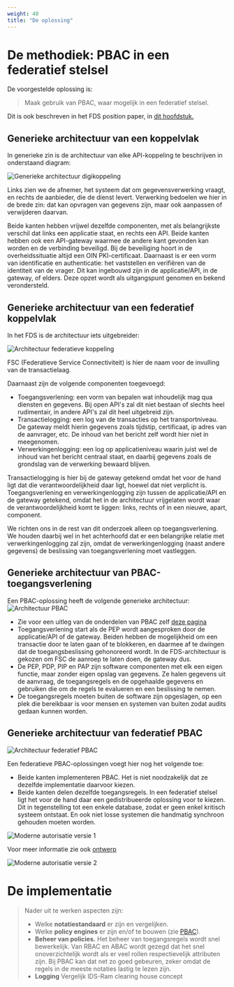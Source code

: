 ```yaml
---
weight: 40
title: "De oplossing"
---
```


# De methodiek: PBAC in een federatief stelsel

De voorgestelde oplossing is: 
> Maak gebruik van PBAC, waar mogelijk in een federatief stelsel.

Dit is ook beschreven in het FDS position paper, in [dit hoofdstuk.](https://federatief.datastelsel.nl/kennisbank/pbac/#hoe-werkt-pbac-over-verschillende-organisaties-in-een-federatief-datastelsel)

## Generieke architectuur van een koppelvlak

In generieke zin is de architectuur van elke API-koppeling te beschrijven in onderstaand diagram:

![Generieke architectuur digikoppeling](/images/1.2.3.4.1_architectuur_digikoppeling.png)

Links zien we de afnemer, het systeem dat om gegevensverwerking vraagt, en rechts de aanbieder, die de dienst levert.
Verwerking bedoelen we hier in de brede zin: dat kan opvragen van gegevens zijn, maar ook aanpassen of verwijderen daarvan.

Beide kanten hebben vrijwel dezelfde componenten, met als belangrijkste verschil dat links een applicatie staat, en rechts een API. 
Beide kanten hebben ook een API-gateway waarmee de andere kant gevonden kan worden en de verbinding beveiligd. 
Bij de beveiliging hoort in de overheidssituatie altijd een OIN PKI-certificaat. 
Daarnaast is er een vorm van identificatie en authenticatie: het vaststellen en verifiëren van de identiteit van de vrager. 
Dit kan ingebouwd zijn in de applicatie/API, in de gateway, of elders. Deze opzet wordt als uitgangspunt genomen en bekend verondersteld.


## Generieke architectuur van een federatief koppelvlak

In het FDS is de architectuur iets uitgebreider:

![Architectuur federatieve koppeling](/images/1.2.3.4.2_architectuur_federatieve_koppeling.png)

FSC (Federatieve Service Connectiviteit) is hier de naam voor de invulling van de transactielaag.

Daarnaast zijn de volgende componenten toegevoegd:
- Toegangsverlening: een vorm van bepalen wat inhoudelijk mag qua diensten en gegevens. Bij open API's zal dit niet bestaan of
slechts heel rudimentair, in andere API's zal dit heel uitgebreid zijn.
- Transactielogging: een log van de transacties op het transportniveau. De gateway meldt hierin gegevens zoals tijdstip, certificaat, ip adres
van de aanvrager, etc. De inhoud van het bericht zelf wordt hier niet in meegenomen. 
- Verwerkingenlogging: een log op applicatieniveau waarin juist wel de inhoud van het bericht centraal staat, en daarbij gegevens
zoals de grondslag van de verwerking bewaard blijven.

Transactielogging is hier bij de gateway getekend omdat het voor de hand ligt dat die verantwoordelijkheid daar ligt, hoewel dat niet verplicht is.
Toegangsverlening en verwerkingenlogging zijn tussen de applicatie/API en de gateway getekend, omdat het in de
architectuur vrijgelaten wordt waar de verantwoordelijkheid komt te liggen: links, rechts of in een nieuwe, apart, component.

We richten ons in de rest van dit onderzoek alleen op toegangsverlening. We houden daarbij wel in het achterhoofd dat
er een belangrijke relatie met verwerkingenlogging zal zijn, omdat de verwerkingenlogging (naast andere gegevens) 
de beslissing van toegangsverlening moet vastleggen. 

## Generieke architectuur van PBAC-toegangsverlening

Een PBAC-oplossing heeft de volgende generieke architectuur:
![Architectuur PBAC](/images/1.2.3.4.3_architectuur_pbac.png)
- Zie voor een uitleg van de onderdelen van PBAC zelf [deze pagina](../../../5.architectuur/inventarisatie/standaarden/PBAC)
- Toegangsverlening start als de PEP wordt aangesproken door de applicatie/API of de gateway. Beiden hebben de mogelijkheid om een transactie
door te laten gaan of te blokkeren, en daarmee af te dwingen dat de toegangsbeslissing gehonoreerd wordt. In de FDS-architectuur
is gekozen om FSC de aanroep te laten doen, de gateway dus.
- De PEP, PDP, PIP en PAP zijn software componenten met elk een eigen functie, maar zonder eigen opslag van gegevens. Ze halen gegevens
uit de aanvraag, de toegangsregels en de opgehaalde gegevens en gebruiken die om de regels te evalueren en een beslissing te nemen.
- De toegangsregels moeten buiten de software zijn opgeslagen, op een plek die bereikbaar is voor mensen en systemen van buiten zodat audits gedaan kunnen worden.

## Generieke architectuur van federatief PBAC

![Architectuur federatief PBAC](/images/1.2.3.4.4_architectuur_federatief_pbac.png)

Een federatieve PBAC-oplossingen voegt hier nog het volgende toe:
- Beide kanten implementeren PBAC. Het is niet noodzakelijk dat ze dezelfde implementatie daarvoor kiezen.
- Beide kanten delen dezelfde toegangsregels. In een federatief stelsel ligt het voor de hand daar een gedistribueerde oplossing voor te kiezen.
Dit in tegenstelling tot een enkele database, zodat er geen enkel kritisch systeem ontstaat. En ook niet losse systemen die handmatig 
synchroon gehouden moeten worden.

![Moderne autorisatie versie 1](/architecture/modern-auth-pbac1.png)

Voor meer informatie zie ook [ontwerp](../../../5.architectuur/ontwerp)


![Moderne autorisatie versie 2](/architecture/modern-auth-pbac2.png)

# De implementatie

> Nader uit te werken aspecten zijn:
> - Welke **notatiestandaard** er zijn en vergelijken.
> - Welke **policy engines** er zijn en/of te bouwen (zie [PBAC](../../../5.architectuur/inventarisatie/pbac)).
> - **Beheer van policies.** Het beheer van toegangsregels wordt snel bewerkelijk. Van RBAC en ABAC wordt gezegd dat het snel onoverzichtelijk
wordt als er veel rollen respectievelijk attributen zijn. Bij PBAC kan dat net zo goed gebeuren, zeker omdat de regels
in de meeste notaties lastig te lezen zijn. 
> - **Logging** Vergelijk IDS-Ram clearing house concept

